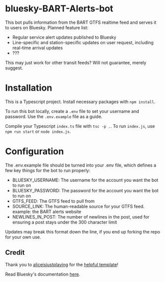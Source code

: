 # bluesky-BART-Alerts-bot

This bot pulls information from the BART GTFS realtime feed and serves it to users on Bluesky. Planned feature list:
 * Regular service alert updates published to Bluesky
 * Line-specific and station-specific updates on user request, including real-time arrival updates
 * ???

 This may just work for other transit feeds? Will not guarantee, merely suggest.


# Installation

This is a Typescript project. Install necessary packages with `npm install`.

To run this bot locally, create a `.env` file to set your username and password. Use the `.env.example` file as a guide.

Compile your Typescript `index.ts` file with `tsc -p .`. To run `index.js`, use `npm run start` or `node index.js`.

# Configuration

The .env.example file should be turned into your .env file, which defines a few key things for the bot to run properly:
 * BLUESKY_USERNAME: The username for the account you want the bot to run on
 * BLUESKY_PASSWORD: The password for the account you want the bot to run on
 * GTFS_FEED: The GTFS feed to pull from
 * SOURCE_LINK: The human-readable source for your GTFS feed. example: the BART alerts website
 * NEWLINES_IN_POST: The number of newlines in the post, used for ensuring a post stays under the 300 character limit 
 
Updates may break this format down the line, if you end up forking the repo for your own use.

## Credit

Thank you to [aliceisjustplaying](https://github.com/aliceisjustplaying) for the [helpful template](https://github.com/aliceisjustplaying/atproto-starter-kit/)! 

Read Bluesky's documentation [here](https://github.com/bluesky-social/atproto/tree/main/packages/api).